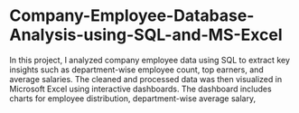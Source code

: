# Company-Employee-Database-Analysis-using-SQL-and-MS-Excel
In this project, I analyzed company employee data using SQL to extract key insights such as department-wise employee count, top earners, and average salaries. The cleaned and processed data was then visualized in Microsoft Excel using interactive dashboards. The dashboard includes charts for employee distribution, department-wise average salary, 
